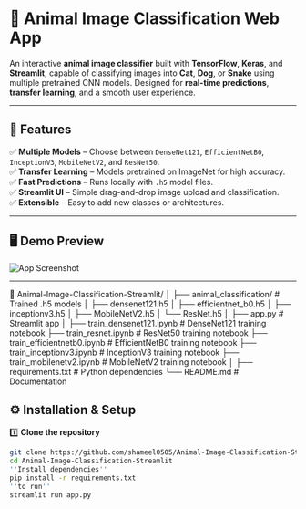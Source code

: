 # 🐾 Animal Image Classification Web App

An interactive **animal image classifier** built with **TensorFlow**, **Keras**, and **Streamlit**, capable of classifying images into **Cat**, **Dog**, or **Snake** using multiple pretrained CNN models. Designed for **real-time predictions**, **transfer learning**, and a smooth user experience.

---

## 🚀 Features
✅ **Multiple Models** – Choose between `DenseNet121`, `EfficientNetB0`, `InceptionV3`, `MobileNetV2`, and `ResNet50`.  
✅ **Transfer Learning** – Models pretrained on ImageNet for high accuracy.  
✅ **Fast Predictions** – Runs locally with `.h5` model files.  
✅ **Streamlit UI** – Simple drag-and-drop image upload and classification.  
✅ **Extensible** – Easy to add new classes or architectures.

---

## 🖥️ Demo Preview
![App Screenshot](demo_screenshot.png)

---
📂 Animal-Image-Classification-Streamlit/
│
├── animal_classification/           # Trained .h5 models
│   ├── densenet121.h5
│   ├── efficientnet_b0.h5
│   ├── inceptionv3.h5
│   ├── MobileNetV2.h5
│   └── ResNet.h5
│
├── app.py                           # Streamlit app
│
├── train_densenet121.ipynb          # DenseNet121 training notebook
├── train_resnet.ipynb               # ResNet50 training notebook
├── train_efficientnetb0.ipynb       # EfficientNetB0 training notebook
├── train_inceptionv3.ipynb          # InceptionV3 training notebook
├── train_mobilenetv2.ipynb          # MobileNetV2 training notebook
│
├── requirements.txt                 # Python dependencies
└── README.md                        # Documentation

## ⚙️ Installation & Setup
1️⃣ **Clone the repository**
```bash
git clone https://github.com/shameel0505/Animal-Image-Classification-Streamlit.git
cd Animal-Image-Classification-Streamlit
''Install dependencies''
pip install -r requirements.txt
''to run''
streamlit run app.py
